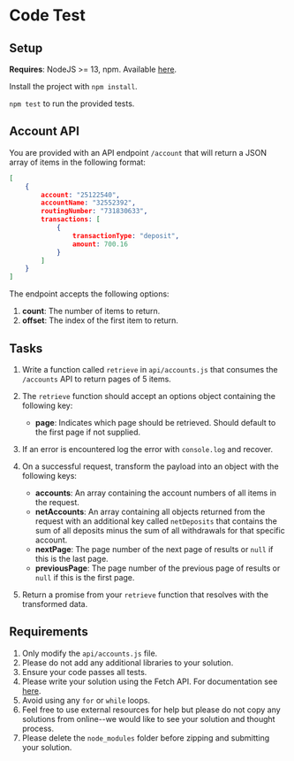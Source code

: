 # Code Test

## Setup

**Requires**: NodeJS >= 13, npm. Available [here](https://nodejs.org/en/).

Install the project with `npm install`.

`npm test` to run the provided tests.

## Account API

You are provided with an API endpoint `/account` that will return a JSON array of items in the following format:

```JSON
[
    {
        account: "25122540",
        accountName: "32552392",
        routingNumber: "731830633",
        transactions: [
            {
                transactionType: "deposit",
                amount: 700.16
            }
        ]
    }
]
```

The endpoint accepts the following options:

1. **count**: The number of items to return.
2. **offset**: The index of the first item to return.

## Tasks

1. Write a function called `retrieve` in `api/accounts.js` that consumes the `/accounts` API to return pages of 5 items.
2. The `retrieve` function should accept an options object containing the following key:

   - **page**: Indicates which page should be retrieved. Should default to the first page if not supplied.

3. If an error is encountered log the error with `console.log` and recover.
4. On a successful request, transform the payload into an object with the following keys:

   - **accounts**: An array containing the account numbers of all items in the request.
   - **netAccounts**: An array containing all objects returned from the request with an additional key called `netDeposits` that contains the sum of all deposits minus the sum of all withdrawals for that specific account.
   - **nextPage**: The page number of the next page of results or `null` if this is the last page.
   - **previousPage**: The page number of the previous page of results or `null` if this is the first page.

5. Return a promise from your `retrieve` function that resolves with the transformed data.

## Requirements

1. Only modify the `api/accounts.js` file.
2. Please do not add any additional libraries to your solution.
3. Ensure your code passes all tests.
4. Please write your solution using the Fetch API. For documentation see [here](https://developer.mozilla.org/en-US/docs/Web/API/Fetch_API/Using_Fetch).
5. Avoid using any `for` or `while` loops.
6. Feel free to use external resources for help but please do not copy any solutions from online--we would like to see your solution and thought process.
7. Please delete the `node_modules` folder before zipping and submitting your solution.
